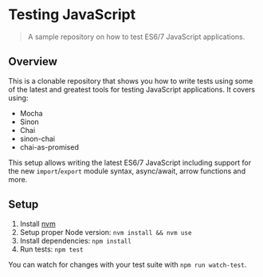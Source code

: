 # Testing JavaScript

> A sample repository on how to test ES6/7 JavaScript applications.

## Overview

This is a clonable repository that shows you how to write tests using some of the latest and greatest tools for testing JavaScript applications. It covers using:

- Mocha
- Sinon
- Chai
- sinon-chai
- chai-as-promised

This setup allows writing the latest ES6/7 JavaScript including support for the new `import`/`export` module syntax, async/await, arrow functions and more.


## Setup

1. Install [nvm](https://github.com/creationix/nvm)
2. Setup proper Node version: `nvm install && nvm use`
3. Install dependencies: `npm install`
4. Run tests: `npm test`

You can watch for changes with your test suite with `npm run watch-test`.

